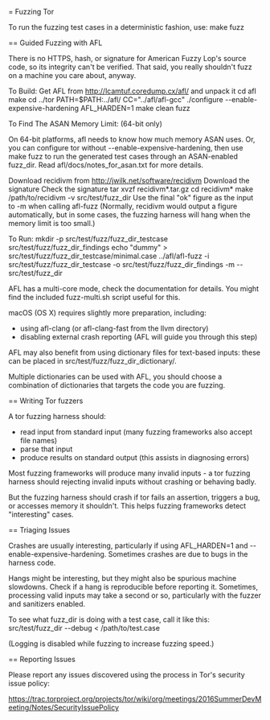 = Fuzzing Tor

To run the fuzzing test cases in a deterministic fashion, use:
  make fuzz

== Guided Fuzzing with AFL

There is no HTTPS, hash, or signature for American Fuzzy Lop's source code, so
its integrity can't be verified. That said, you really shouldn't fuzz on a
machine you care about, anyway.

To Build:
  Get AFL from http://lcamtuf.coredump.cx/afl/ and unpack it
  cd afl
  make
  cd ../tor
  PATH=$PATH:../afl/ CC="../afl/afl-gcc" ./configure --enable-expensive-hardening
  AFL_HARDEN=1 make clean fuzz

To Find The ASAN Memory Limit: (64-bit only)

On 64-bit platforms, afl needs to know how much memory ASAN uses.
Or, you can configure tor without --enable-expensive-hardening, then use
  make fuzz
to run the generated test cases through an ASAN-enabled fuzz_dir.
Read afl/docs/notes_for_asan.txt for more details.

  Download recidivm from http://jwilk.net/software/recidivm
  Download the signature
  Check the signature
  tar xvzf recidivm*.tar.gz
  cd recidivm*
  make
  /path/to/recidivm -v src/test/fuzz_dir
  Use the final "ok" figure as the input to -m when calling afl-fuzz
  (Normally, recidivm would output a figure automatically, but in some cases,
  the fuzzing harness will hang when the memory limit is too small.)

To Run:
  mkdir -p src/test/fuzz/fuzz_dir_testcase src/test/fuzz/fuzz_dir_findings
  echo "dummy" > src/test/fuzz/fuzz_dir_testcase/minimal.case
  ../afl/afl-fuzz -i src/test/fuzz/fuzz_dir_testcase -o src/test/fuzz/fuzz_dir_findings -m <asan-memory-limit> -- src/test/fuzz_dir

AFL has a multi-core mode, check the documentation for details.
You might find the included fuzz-multi.sh script useful for this.

macOS (OS X) requires slightly more preparation, including:
* using afl-clang (or afl-clang-fast from the llvm directory)
* disabling external crash reporting (AFL will guide you through this step)

AFL may also benefit from using dictionary files for text-based inputs: these
can be placed in src/test/fuzz/fuzz_dir_dictionary/.

Multiple dictionaries can be used with AFL, you should choose a combination of
dictionaries that targets the code you are fuzzing.

== Writing Tor fuzzers

A tor fuzzing harness should:
* read input from standard input (many fuzzing frameworks also accept file
  names)
* parse that input
* produce results on standard output (this assists in diagnosing errors)

Most fuzzing frameworks will produce many invalid inputs - a tor fuzzing
harness should rejecting invalid inputs without crashing or behaving badly.

But the fuzzing harness should crash if tor fails an assertion, triggers a
bug, or accesses memory it shouldn't. This helps fuzzing frameworks detect
"interesting" cases.

== Triaging Issues

Crashes are usually interesting, particularly if using AFL_HARDEN=1 and --enable-expensive-hardening. Sometimes crashes are due to bugs in the harness code.

Hangs might be interesting, but they might also be spurious machine slowdowns.
Check if a hang is reproducible before reporting it. Sometimes, processing
valid inputs may take a second or so, particularly with the fuzzer and
sanitizers enabled.

To see what fuzz_dir is doing with a test case, call it like this:
  src/test/fuzz_dir --debug < /path/to/test.case

(Logging is disabled while fuzzing to increase fuzzing speed.)

== Reporting Issues

Please report any issues discovered using the process in Tor's security issue
policy:

https://trac.torproject.org/projects/tor/wiki/org/meetings/2016SummerDevMeeting/Notes/SecurityIssuePolicy
